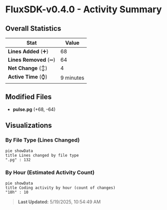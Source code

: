 # FluxSDK-v0.4.0 - Activity Summary 

## Overall Statistics

| Stat                   | Value                                                             |
| ---------------------- | ----------------------------------------------------------------- |
| **Lines Added** (➕)   | 68                                          |
| **Lines Removed** (➖) | 64                                        |
| **Net Change** (↕)    | 4                |
| **Active Time** (⌚)   | 9 minutes |


## Modified Files
- **pulse.pg** (+68, -64)

## Visualizations

### By File Type (Lines Changed)

```mermaid
pie showData
title Lines changed by file type
".pg" : 132
```

### By Hour (Estimated Activity Count)

```mermaid
pie showData
title Coding activity by hour (count of changes)
"10h" : 10
```


> **Last Updated:** 5/19/2025, 10:54:49 AM